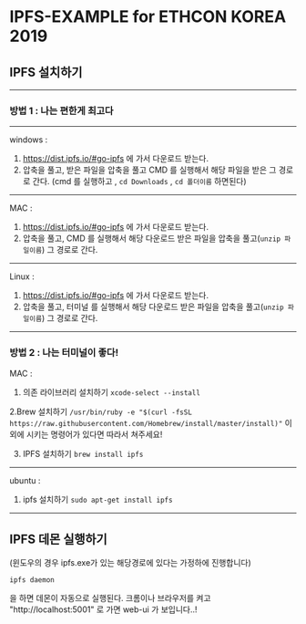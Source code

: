 # IPFS-EXAMPLE for ETHCON KOREA 2019

## IPFS 설치하기
---
### 방법 1 : 나는 편한게 최고다 
---
windows : 
1. https://dist.ipfs.io/#go-ipfs 에 가서 다운로드 받는다.
2. 압축을 풀고, 받은 파일을 압축을 풀고 CMD 를 실행해서 해당 파일을 받은 그 경로로 간다.
(cmd 를 실행하고 , `cd Downloads` , `cd 폴더이름` 하면된다)
---
MAC : 
1. https://dist.ipfs.io/#go-ipfs 에 가서 다운로드 받는다.
2. 압축을 풀고, CMD 를 실행해서 해당 다운로드 받은 파일을 압축을 풀고(`unzip 파일이름`) 그 경로로 간다.
---
Linux : 
1. https://dist.ipfs.io/#go-ipfs 에 가서 다운로드 받는다.
2. 압축을 풀고, 터미널 를 실행해서 해당 다운로드 받은 파일을 압축을 풀고(`unzip 파일이름`) 그 경로로 간다.
---
### 방법 2 : 나는 터미널이 좋다! 
MAC : 
1. 의존 라이브러리 설치하기
`xcode-select --install`

2.Brew 설치하기
`/usr/bin/ruby -e "$(curl -fsSL https://raw.githubusercontent.com/Homebrew/install/master/install)"`
이외에 시키는 명령어가 있다면 따라서 쳐주세요!

3. IPFS 설치하기
`brew install ipfs`
---
ubuntu : 
1. ipfs 설치하기
`sudo apt-get install ipfs`
---

## IPFS 데몬 실행하기 
(윈도우의 경우 ipfs.exe가 있는 해당경로에 있다는 가정하에 진행합니다)

`ipfs daemon`

을 하면 데몬이 자동으로 실행된다.
크롬이나 브라우저를 켜고 
"http://localhost:5001" 로 가면 web-ui 가 보입니다..!
